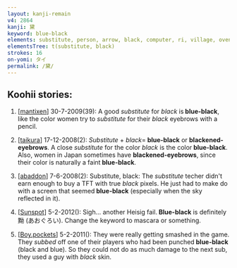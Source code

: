 ```yaml
---
layout: kanji-remain
v4: 2864
kanji: 黛
keyword: blue-black
elements: substitute, person, arrow, black, computer, ri, village, oven-fire, drop4, barbecue
elementsTree: t(substitute, black)
strokes: 16
on-yomi: タイ
permalink: /黛/
---
```


## Koohii stories: 

1) [<a href="http://kanji.koohii.com/profile/mantixen">mantixen</a>] 30-7-2009(39): A good <em>substitute</em> for <em>black</em> is<strong> blue-black</strong>, like the color women try to <em>substitute</em> for their <em>black</em> eyebrows with a pencil.

2) [<a href="http://kanji.koohii.com/profile/taikura">taikura</a>] 17-12-2008(2): <em>Substitute </em> + <em>black</em>=<strong> blue-black</strong> or <strong>blackened-eyebrows</strong>. A close <em>substitute</em> for the color <em>black</em> is the color<strong> blue-black</strong>. Also, women in Japan sometimes have <strong>blackened-eyebrows</strong>, since their color is naturally a faint<strong> blue-black</strong>.

3) [<a href="http://kanji.koohii.com/profile/abaddon">abaddon</a>] 7-6-2008(2): Substitute, black: The <em>substitute</em> techer didn&#039;t earn enough to buy a TFT with true <em>black</em> pixels. He just had to make do with a screen that seemed<strong> blue-black</strong> (especially when the sky reflected in it).

4) [<a href="http://kanji.koohii.com/profile/Sunspot">Sunspot</a>] 5-2-2012(): Sigh... another Heisig fail.<strong> Blue-black</strong> is definitely 黝 (あおぐろい). Change the keyword to mascara or something.

5) [<a href="http://kanji.koohii.com/profile/Boy.pockets">Boy.pockets</a>] 5-2-2011(): They were really getting smashed in the game. They <em>subbed</em> off one of their players who had been punched<strong> blue-black</strong> (black and blue). So they could not do as much damage to the next sub, they used a guy with <em>black </em>skin.

